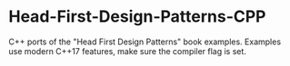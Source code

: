 # Head-First-Design-Patterns-CPP
C++ ports of the "Head First Design Patterns" book examples. Examples use modern C++17 features, make sure the compiler flag is set.
